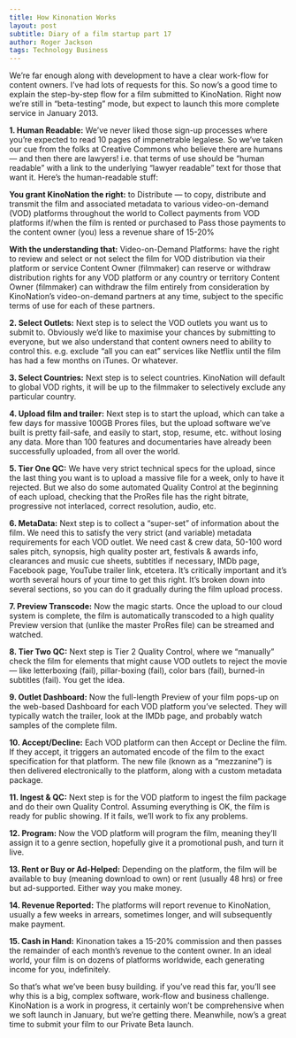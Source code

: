 ```yaml
---
title: How Kinonation Works
layout: post
subtitle: Diary of a film startup part 17
author: Roger Jackson
tags: Technology Business
---
```

We’re far enough along with development to have a clear work-flow for content owners. I’ve had lots of requests for this. So now’s a good time to explain the step-by-step flow for a film submitted to KinoNation. Right now we’re still in “beta-testing” mode, but expect to launch this more complete service in January 2013.

<b>1. Human Readable:</b> We’ve never liked those sign-up processes where you’re expected to read 10 pages of impenetrable legalese. So we’ve taken our cue from the folks at Creative Commons who believe there are humans — and then there are lawyers! i.e. that terms of use should be “human readable” with a link to the underlying “lawyer readable” text for those that want it. Here’s the human-readable stuff:

<b>You grant KinoNation the right:</b>
to Distribute — to copy, distribute and transmit the film and associated metadata to various video-on-demand (VOD) platforms throughout the world
to Collect payments from VOD platforms if/when the film is rented or purchased
to Pass those payments to the content owner (you) less a revenue share of 15-20%

<b>With the understanding that:</b>
Video-on-Demand Platforms: have the right to review and select or not select the film for VOD distribution via their platform or service
Content Owner (filmmaker) can reserve or withdraw distribution rights for any VOD platform or any country or territory
Content Owner (filmmaker) can withdraw the film entirely from consideration by KinoNation’s video-on-demand partners at any time, subject to the specific terms of use for each of these partners.

<b>2. Select Outlets:</b> Next step is to select the VOD outlets you want us to submit to. Obviously we’d like to maximise your chances by submitting to everyone, but we also understand that content owners need to ability to control this. e.g. exclude “all you can eat” services like Netflix until the film has had a few months on iTunes. Or whatever.

<b>3. Select Countries:</b> Next step is to select countries. KinoNation will default to global VOD rights, it will be up to the filmmaker to selectively exclude any particular country.

<b>4. Upload film and trailer:</b> Next step is to start the upload, which can take a few days for massive 100GB Prores files, but the upload software we’ve built is pretty fail-safe, and easily to start, stop, resume, etc. without losing any data. More than 100 features and documentaries have already been successfully uploaded, from all over the world.

<b>5. Tier One QC:</b> We have very strict technical specs for the upload, since the last thing you want is to upload a massive file for a week, only to have it rejected. But we also do some automated Quality Control at the beginning of each upload, checking that the ProRes file has the right bitrate, progressive not interlaced, correct resolution, audio, etc.

<b>6. MetaData:</b> Next step is to collect a “super-set” of information about the film. We need this to satisfy the very strict (and variable) metadata requirements for each VOD outlet. We need cast & crew data, 50-100 word sales pitch, synopsis, high quality poster art, festivals & awards info, clearances and music cue sheets, subtitles if necessary, IMDb page, Facebook page, YouTube trailer link, etcetera. It’s critically important and it’s worth several hours of your time to get this right. It’s broken down into several sections, so you can do it gradually during the film upload process.

<b>7. Preview Transcode:</b> Now the magic starts. Once the upload to our cloud system is complete, the film is automatically transcoded to a high quality Preview version that (unlike the master ProRes file) can be streamed and watched.

<b>8. Tier Two QC:</b> Next step is Tier 2 Quality Control, where we “manually” check the film for elements that might cause VOD outlets to reject the movie — like letterboxing (fail), pillar-boxing (fail), color bars (fail), burned-in subtitles (fail). You get the idea.

<b>9. Outlet Dashboard:</b> Now the full-length Preview of your film pops-up on the web-based Dashboard for each VOD platform you’ve selected. They will typically watch the trailer, look at the IMDb page, and probably watch samples of the complete film.

<b>10. Accept/Decline:</b> Each VOD platform can then Accept or Decline the film. If they accept, it triggers an automated encode of the film to the exact specification for that platform. The new file (known as a “mezzanine”) is then delivered electronically to the platform, along with a custom metadata package.

<b>11. Ingest & QC:</b> Next step is for the VOD platform to ingest the film package and do their own Quality Control. Assuming everything is OK, the film is ready for public showing. If it fails, we’ll work to fix any problems.

<b>12. Program:</b> Now the VOD platform will program the film, meaning they’ll assign it to a genre section, hopefully give it a promotional push, and turn it live.

<b>13. Rent or Buy or Ad-Helped:</b> Depending on the platform, the film will be available to buy (meaning download to own) or rent (usually 48 hrs) or free but ad-supported. Either way you make money.

<b>14. Revenue Reported:</b> The platforms will report revenue to KinoNation, usually a few weeks in arrears, sometimes longer, and will subsequently make payment.

<b>15. Cash in Hand:</b> Kinonation takes a 15-20% commission and then passes the remainder of each month’s revenue to the content owner. In an ideal world, your film is on dozens of platforms worldwide, each generating income for you, indefinitely.

So that’s what we’ve been busy building. if you’ve read this far, you’ll see why this is a big, complex software, work-flow and business challenge. KinoNation is a work in progress, it certainly won’t be comprehensive when we soft launch in January, but we’re getting there. Meanwhile, now’s a great time to submit your film to our Private Beta launch.

